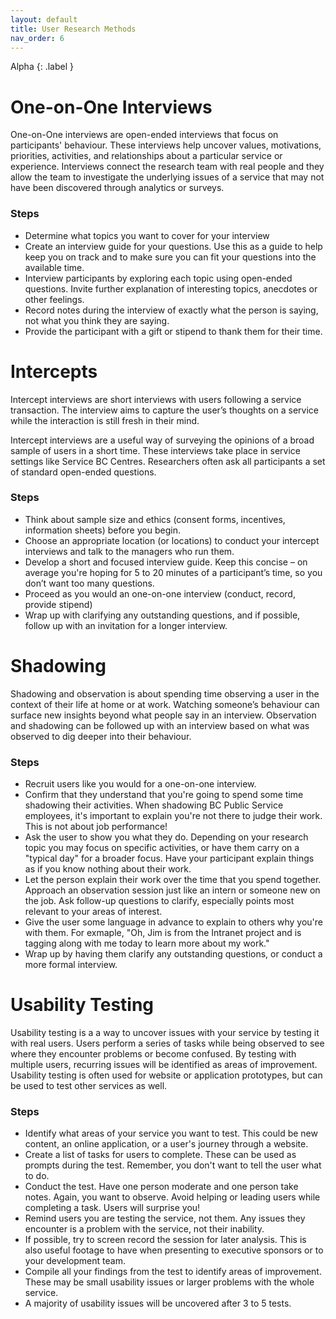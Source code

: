 ```yaml
---
layout: default
title: User Research Methods
nav_order: 6
---
```


Alpha
{: .label }

# One-on-One Interviews

One-on-One interviews are open-ended interviews that focus on participants' behaviour. These interviews help uncover values, motivations, priorities, activities, and relationships about a particular service or experience. Interviews connect the research team with real people and they allow the team to investigate the underlying issues of a service that may not have been discovered through analytics or surveys.

### Steps
- Determine what topics you want to cover for your interview
- Create an interview guide for your questions. Use this as a guide to help keep you on track and to make sure you can fit your questions into the available time.
- Interview participants by exploring each topic using open-ended questions. Invite further explanation of interesting topics, anecdotes or other feelings.
- Record notes during the interview of exactly what the person is saying, not what you think they are saying.
- Provide the participant with a gift or stipend to thank them for their time.

# Intercepts

Intercept interviews are short interviews with users following a service transaction. The interview aims to capture the user’s thoughts on a service while the interaction is still fresh in their mind.

Intercept interviews are a useful way of surveying the opinions of a broad sample of users in a short time. These interviews take place in service settings like Service BC Centres. Researchers often ask all participants a set of standard open-ended questions.

### Steps

- Think about sample size and ethics (consent forms, incentives, information sheets) before you begin.
- Choose an appropriate location (or locations) to conduct your intercept interviews and talk to the managers who run them.
- Develop a short and focused interview guide. Keep this concise – on average you're hoping for 5 to 20 minutes of a participant’s time, so you don’t want too many questions.
- Proceed as you would an one-on-one interview (conduct, record, provide stipend)
- Wrap up with clarifying any outstanding questions, and if possible, follow up with an invitation for a longer interview.

# Shadowing

Shadowing and observation is about spending time observing a user in the context of their life at home or at work. Watching someone’s behaviour can surface new insights beyond what people say in an interview. Observation and shadowing can be followed up with an interview based on what was observed to dig deeper into their behaviour. 

### Steps
- Recruit users like you would for a one-on-one interview. 
- Confirm that they understand that you're going to spend some time shadowing their activities. When shadowing BC Public Service employees, it's important to explain you're not there to judge their work. This is not about job performance!
- Ask the user to show you what they do. Depending on your research topic you may focus on specific activities, or have them carry on a "typical day" for a broader focus. Have your participant explain things as if you know nothing about their work.
- Let the person explain their work over the time that you spend together. Approach an observation session just like an intern or someone new on the job. Ask follow-up questions to clarify, especially points most relevant to your areas of interest.
- Give the user some language in advance to explain to others why you're with them. For exmaple, "Oh, Jim is from the Intranet project and is tagging along with me today to learn more about my work." 
- Wrap up by having them clarify any outstanding questions, or conduct a more formal interview.

# Usability Testing

Usability testing is a a way to uncover issues with your service by testing it with real users. Users perform a series of tasks while being observed to see where they encounter problems or become confused. By testing with multiple users, recurring issues will be identified as areas of improvement. Usability testing is often used for website or application prototypes, but can be used to test other services as well. 

### Steps

- Identify what areas of your service you want to test. This could be new content, an online application, or a user's journey through a website. 
- Create a list of tasks for users to complete. These can be used as prompts during the test. Remember, you don't want to tell the user what to do. 
- Conduct the test. Have one person moderate and one person take notes. Again, you want to observe. Avoid helping or leading users while completing a task. Users will surprise you!
- Remind users you are testing the service, not them. Any issues they encounter is a problem with the service, not their inability.
- If possible, try to screen record the session for later analysis. This is also useful footage to have when presenting to executive sponsors or to your development team. 
- Compile all your findings from the test to identify areas of improvement. These may be small usability issues or larger problems with the whole service. 
- A majority of usability issues will be uncovered after 3 to 5 tests. 
